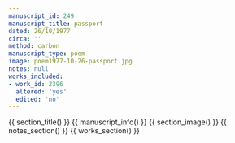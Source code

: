 ```yaml
---
manuscript_id: 249
manuscript_title: passport
dated: 26/10/1977
circa: ''
method: carbon
manuscript_type: poem
image: poem1977-10-26-passport.jpg
notes: null
works_included:
- work_id: 2396
  altered: 'yes'
  edited: 'no'
---
```


{{ section_title() }}
{{ manuscript_info() }}
{{ section_image() }}
{{ notes_section() }}
{{ works_section() }}
